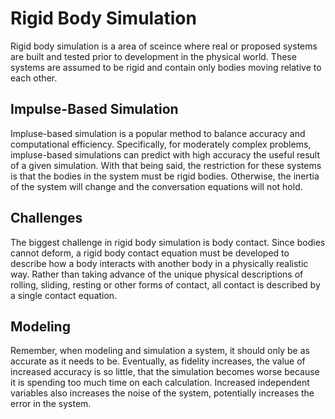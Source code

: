 # Rigid Body Simulation

Rigid body simulation is a area of sceince where real or proposed systems are built and tested prior to development in the physical world. These systems are assumed to be rigid and contain only bodies moving relative to each other.

## Impulse-Based Simulation

Impluse-based simulation is a popular method to balance accuracy and computational efficiency. Specifically, for moderately complex problems, impluse-based simulations can predict with high accuracy the useful result of a given simulation. With that being said, the restriction for these systems is that the bodies in the system must be rigid bodies. Otherwise, the inertia of the system will change and the conversation equations will not hold.

## Challenges

The biggest challenge in rigid body simulation is body contact. Since bodies cannot deform, a rigid body contact equation must be developed to describe how a body interacts with another body in a physically realistic way. Rather than taking advance of the unique physical descriptions of rolling, sliding, resting or other forms of contact, all contact is described by a single contact equation.
## Modeling

Remember, when modeling and simulation a system, it should only be as accurate as it needs to be. Eventually, as fidelity increases, the value of increased accuracy is so little, that the simulation becomes worse because it is spending too much time on each calculation. Increased independent variables also increases the noise of the system, potentially increases the error in the system.


